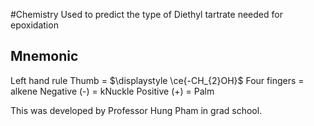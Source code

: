 #Chemistry
Used to predict the type of Diethyl tartrate needed for epoxidation
## Mnemonic
Left hand rule
Thumb = $\displaystyle \ce{-CH_{2}OH}$
Four fingers = alkene
Negative (-) = kNuckle
Positive (+) = Palm

This was developed by Professor Hung Pham in grad school.